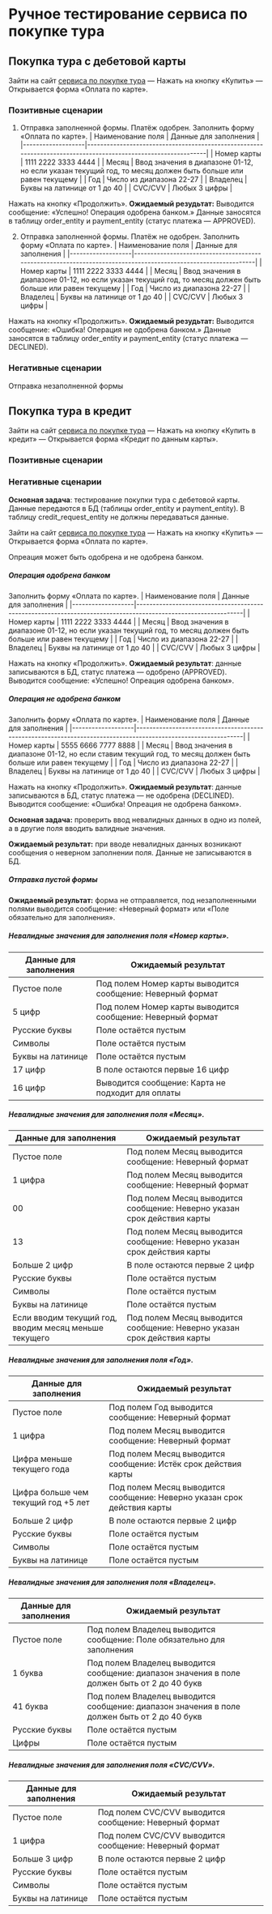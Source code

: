 # Ручное тестирование сервиса по покупке тура
 
## Покупка тура с дебетовой карты
Зайти на сайт [сервиса по покупке тура](http://localhost:8080/) — Нажать на кнопку «Купить» — Открывается форма «Оплата по карте».

### Позитивные сценарии
1. Отправка заполненной формы. Платёж одобрен. 
Заполнить форму «Оплата по карте».
| Наименование поля | Данные для заполнения                                                                                         |
|-------------------|---------------------------------------------------------------------------------------------------------------|
| Номер карты       | 1111 2222 3333 4444                                                                                           |
| Месяц             | Ввод значения в диапазоне 01-12, но если указан текущий год, то месяц должен быть больше или равен текущему   |
| Год               | Число из диапазона 22-27                                                                                      |
| Владелец          | Буквы на латинице от 1 до 40                                                                                  |
| CVC/CVV           | Любых 3 цифры                                                                                                 |

Нажать на кнопку «Продолжить».
**Ожидаемый резудьтат:** Выводится сообщение: «Успешно! Операция одобрена банком.» Данные заносятся в таблицу order_entity и payment_entity (статус платежа — APPROVED).

2. Отправка заполненной формы. Платёж не одобрен. 
Заполнить форму «Оплата по карте».
| Наименование поля | Данные для заполнения                                                                                         |
|-------------------|---------------------------------------------------------------------------------------------------------------|
| Номер карты       | 1111 2222 3333 4444                                                                                           |
| Месяц             | Ввод значения в диапазоне 01-12, но если указан текущий год, то месяц должен быть больше или равен текущему   |
| Год               | Число из диапазона 22-27                                                                                      |
| Владелец          | Буквы на латинице от 1 до 40                                                                                  |
| CVC/CVV           | Любых 3 цифры                                                                                                 |

Нажать на кнопку «Продолжить».
**Ожидаемый резудьтат:** Выводится сообщение: «Ошибка! Операция не одобрена банком.» Данные заносятся в таблицу order_entity и payment_entity (статус платежа — DECLINED).






### Негативные сценарии
Отправка незаполненной формы

## Покупка тура в кредит
Зайти на сайт [сервиса по покупке тура](http://localhost:8080/) — Нажать на кнопку «Купить в кредит» — Открывается форма «Кредит по данным карты».

### Позитивные сценарии

### Негативные сценарии




**Основная задача**: тестирование покупки тура с дебетовой карты. Данные передаются в БД (таблицы order_entity и payment_entity). В таблицу credit_request_entity не должны передаваться данные.

Зайти на сайт [сервиса по покупке тура](http://localhost:8080/) — Нажать на кнопку «Купить» — Открывается форма «Оплата по карте».

Опреация может быть одобрена и не одобрена банком. 

##### Операция одобрена банком
Заполнить форму «Оплата по карте».
| Наименование поля | Данные для заполнения                                                                                         |
|-------------------|---------------------------------------------------------------------------------------------------------------|
| Номер карты       | 1111 2222 3333 4444                                                                                           |
| Месяц             | Ввод значения в диапазоне 01-12, но если указан текущий год, то месяц должен быть больше или равен текущему   |
| Год               | Число из диапазона 22-27                                                                                      |
| Владелец          | Буквы на латинице от 1 до 40                                                                                  |
| CVC/CVV           | Любых 3 цифры                                                                                                 |

Нажать на кнопку «Продолжить».
**Ожидаемый результат**: данные записываются в БД, статус платежа — одобрено (APPROVED). Выводится сообщение: «Успешно! Опреация одобрена банком».

##### Операция не одобрена банком
Заполнить форму «Оплата по карте».
| Наименование поля | Данные для заполнения                                                                                         |
|-------------------|---------------------------------------------------------------------------------------------------------------|
| Номер карты       | 5555 6666 7777 8888                                                                                           |
| Месяц             | Ввод значения в диапазоне 01-12, но если ставим текущий год, то месяц должен быть больше или равен текущему   |
| Год               | Число из диапазона 22-27                                                                                      |
| Владелец          | Буквы на латинице от 1 до 40                                                                                  |
| CVC/CVV           | Любых 3 цифры                                                                                                 |

Нажать на кнопку «Продолжить».
**Ожидаемый результат**: данные записываются в БД, статус платежа — не одобрена (DECLINED). Выводится сообщение: «Ошибка! Опреация не одобрена банком».


**Основная задача:** проверить ввод невалидных данных в одно из полей, а в другие поля вводить валидные значения.

**Ожидаемый результат:** при вводе невалидных данных возникают сообщения о неверном заполнении поля. Данные не записываются в БД.

##### Отправка пустой формы
**Ожидаемый результат:** форма не отправляется, под незаполненными полями выводится сообщение: «Неверный формат» или «Поле обязательно для заполнения».

##### Невалидные значения для заполнения поля «Номер карты».
| Данные для заполнения | Ожидаемый результат                                        |
|-----------------------|------------------------------------------------------------|
| Пустое поле           | Под полем Номер карты выводится сообщение: Неверный формат |
| 5 цифр                | Под полем Номер карты выводится сообщение: Неверный формат |
| Русские буквы         | Поле остаётся пустым                                       |
| Символы               | Поле остаётся пустым                                       |
| Буквы на латинице     | Поле остаётся пустым                                       |
| 17 цифр               | В поле остаются первые 16 цифр                             |
| 16 цифр               | Выводится сообщение: Карта не подходит для оплаты          |

##### Невалидные значения для заполнения поля «Месяц».
| Данные для заполнения                                 | Ожидаемый результат                                                     |
|-------------------------------------------------------|-------------------------------------------------------------------------|
| Пустое поле                                           | Под полем Месяц выводится сообщение: Неверный формат                    |
| 1 цифра                                               | Под полем Месяц выводится сообщение: Неверный формат                    |
| 00                                                    | Под полем Месяц выводится сообщение: Неверно указан срок действия карты |
| 13                                                    | Под полем Месяц выводится сообщение: Неверно указан срок действия карты |
| Больше 2 цифр                                         | В поле остаются первые 2 цифр                                           |
| Русские буквы                                         | Поле остаётся пустым                                                    |
| Символы                                               | Поле остаётся пустым                                                    |
| Буквы на латинице                                     | Поле остаётся пустым                                                    |
| Если вводим текущий год, вводим месяц меньше текущего | Под полем Месяц выводится сообщение: Неверно указан срок действия карты |


##### Невалидные значения для заполнения поля «Год».
| Данные для заполнения               | Ожидаемый результат                                                     |
|-------------------------------------|-------------------------------------------------------------------------|
| Пустое поле                         | Под полем Год выводится сообщение: Неверный формат                      |
| 1 цифра                             | Под полем Месяц выводится сообщение: Неверный формат                    |
| Цифра меньше текущего года          | Под полем Месяц выводится сообщение: Истёк срок действия карты          |
| Цифра больше чем текущий год +5 лет | Под полем Месяц выводится сообщение: Неверно указан срок действия карты |
| Больше 2 цифр                       | В поле остаются первые 2 цифр                                           |
| Русские буквы                       | Поле остаётся пустым                                                    |
| Символы                             | Поле остаётся пустым                                                    |
| Буквы на латинице                   | Поле остаётся пустым                                                    |

##### Невалидные значения для заполнения поля «Владелец».
| Данные для заполнения | Ожидаемый результат                                                                          |
|-----------------------|----------------------------------------------------------------------------------------------|
| Пустое поле           | Под полем Владелец выводится сообщение: Поле обязательно для заполнения                      |
| 1 буква               | Под полем Владелец выводится сообщение: диапазон значения в поле должен быть от 2 до 40 букв |
| 41 буква              | Под полем Владелец выводится сообщение: диапазон значения в поле должен быть от 2 до 40 букв |
| Русские буквы         | Поле остаётся пустым                                                                         |
| Цифры                 | Поле остаётся пустым                                                                         |

##### Невалидные значения для заполнения поля «CVC/CVV».
| Данные для заполнения | Ожидаемый результат                                    |
|-----------------------|--------------------------------------------------------|
| Пустое поле           | Под полем CVC/CVV выводится сообщение: Неверный формат |
| 1 цифра               | Под полем CVC/CVV выводится сообщение: Неверный формат |
| Больше 3 цифр         | В поле остаются первые 2 цифр                          |
| Русские буквы         | Поле остаётся пустым                                   |
| Символы               | Поле остаётся пустым                                   |
| Буквы на латинице     | Поле остаётся пустым                                   |
